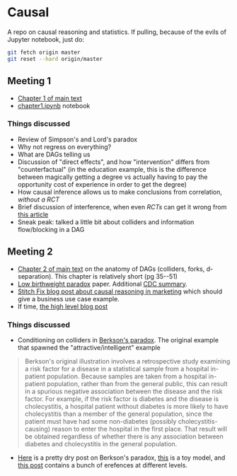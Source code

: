 # Causal

A repo on causal reasoning and statistics. If pulling, because of the evils of Jupyter notebook, just do:
```bash
git fetch origin master
git reset --hard origin/master
```


## Meeting 1

* [Chapter 1 of main text](http://bayes.cs.ucla.edu/PRIMER/primer-ch1.pdf)
* [chapter1.ipynb](simpson/chapter1.ipynb) notebook

### Things discussed

* Review of Simpson's and Lord's paradox
* Why not regress on everything?
* What are DAGs telling us
* Discussion of "direct effects", and how "intervention" differs from "counterfactual" (in the education example, this is the difference between magically getting a degree vs actually having to pay the opportunity cost of experience in order to get the degree)
* How causal inference allows us to make conclusions from correlation, _without a RCT_
* Brief discussion of interference, when even _RCTs_ can get it wrong from [this article](https://eng.lyft.com/experimentation-in-a-ridesharing-marketplace-b39db027a66e)
* Sneak peak: talked a little bit about colliders and information flow/blocking in a DAG

## Meeting 2

* [Chapter 2 of main text](http://bayes.cs.ucla.edu/PRIMER/primer-ch2.pdf) on the anatomy of DAGs (colliders, forks, d-separation). This chapter is relatively short (pg 35--51)
* [Low birthweight paradox](https://academic.oup.com/aje/article/164/11/1115/61454) paper. Additional [CDC summary](https://www.cdc.gov/mmwr/preview/mmwrhtml/00001782.htm).
* [Stitch Fix blog post about causal reasoning in marketing](https://multithreaded.stitchfix.com/blog/2019/12/19/good-marketing-decisions/) which should give a business use case example.
* If time, [the high level blog post](https://fabiandablander.com/r/Causal-Inference)

### Things discussed
* Conditioning on colliders in [Berkson's paradox](https://en.wikipedia.org/wiki/Berkson%27s_paradox). The original example that spawned the "attractive/intelligent" example
>Berkson's original illustration involves a retrospective study examining a risk factor for a disease in a statistical sample from a hospital in-patient population. Because samples are taken from a hospital in-patient population, rather than from the general public, this can result in a spurious negative association between the disease and the risk factor. For example, if the risk factor is diabetes and the disease is cholecystitis, a hospital patient without diabetes is more likely to have cholecystitis than a member of the general population, since the patient must have had some non-diabetes (possibly cholecystitis-causing) reason to enter the hospital in the first place. That result will be obtained regardless of whether there is any association between diabetes and cholecystitis in the general population.
* [Here](https://cdn.journals.lww.com/epidem/Fulltext/2003/05000/Quantifying_Biases_in_Causal_Models__Classical.9.aspx) is a pretty dry post on Berkson's paradox, [this](https://academic.oup.com/ije/article/39/2/417/680407) is a toy model, and [this post](http://www.the100.ci/2017/03/14/that-one-weird-third-variable-problem-nobody-ever-mentions-conditioning-on-a-collider/) contains a bunch of erefences at different levels.

